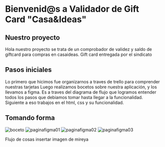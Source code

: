 # Bienvenid@s a Validador de Gift Card "Casa&Ideas"

## Nuestro proyecto
Hola nuestro proyecto se trata de un comprobador de validez y saldo de giftcard para compras en casaideas.
Gift card entregada por el sindicato

## Pasos iniciales
Lo primero que hicimos fue organizarnos a traves de trello para comprender nuestras tarjetas
Luego realizamos bocetos sobre nuestra aplicación, y los llevamos a figma. Es a traves del diagrama de flujo que logramos entender todos los pasos que debiamos tomar hasta llegar a la funcionalidad.
Siguiente a eso trabajos en el html, css y su funcionalidad.

## Tomando forma
![boceto](https://imgur.com/yHEVOMu)
![paginafigma01](https://imgur.com/tg9GleE)
![paginafigma02](https://imgur.com/FMrcvfE)
![paginafigma03](https://imgur.com/L59BKt8)

Flujo de cosas
insertar imagen de mireya
